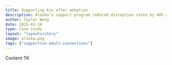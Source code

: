 ```yaml
---
title: Supporting kin after adoption
description: Alaska’s support program reduced disruption rates by 40% among kinship adoptions.
author: Taylor Wong
date: 2025-01-18
type: Case study
layout: "layouts/story"
image: alaska.png
tags: ["supportive-adult-connections"]
---
```


Content TK